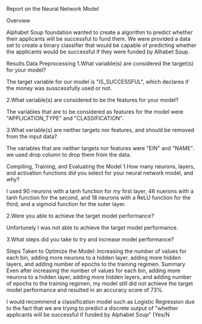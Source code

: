 
Report on the Neural Network Model

Overview

Alphabet Soup foundation wanted to create a algorithm to predict whether their applicants will be successful to fund them. We were provided a data set to create a binary classifier that would be capable of predicting whether the applicants would be successful if they were funded by Alhabet Soup.

Results
Data Preprocessing
1.What variable(s) are considered the target(s) for your model?

The target variable for our model is "IS_SUCCESSFUL", which declares if the money was susscessfully used or not.

2.What variable(s) are considered to be the features for your model?

The variables that are to be considered as features for the model were "APPLICATION_TYPE" and "CLASSIFICATION".

3.What variable(s) are neither targets nor features, and should be removed from the input data?

The variables that are neither targets nor features were "EIN" and "NAME". we used drop column to drop them from the data. 


Compiling, Training, and Evaluating the Model
1.How many neurons, layers, and activation functions did you select for your neural network model, and why?

I used 90 neurons with a tanh function for my first layer, 46 nuerons with a tanh function for the second, and 18 neurons with a ReLU function for the third, and a sigmoid function for the outer layer.

2.Were you able to achieve the target model performance?

Unfortunely I was not able to achieve the target model performance.

3.What steps did you take to try and increase model performance?

Steps Taken to Optimize the Model: Increasing the number of values for each bin, adding more neurons to a hidden layer, adding more hidden layers, and adding number of epochs to the training regimen.
Summary
Even after increasing the number of values for each bin, adding more neurons to a hidden layer, adding more hidden layers, and adding number of epochs to the training regimen, my model still did not achieve the target model performance and resulted in an accuracy score of 73%.

I would recommend a classification model such as Logistic Regression due to the fact that we are trying to predict a discrete output of "whether applicants will be successful if funded by Alphabet Soup" (Yes/N
